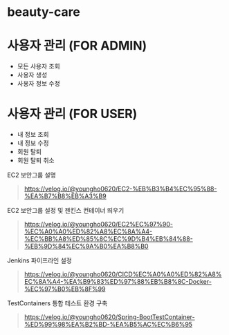 # beauty-care

# 사용자 관리 (FOR ADMIN)
- 모든 사용자 조회
- 사용자 생성
- 사용자 정보 수정

# 사용자 관리 (FOR USER)
- 내 정보 조회
- 내 정보 수정
- 회원 탈퇴
- 회원 탈퇴 취소

EC2 보안그룹 설명
> https://velog.io/@youngho0620/EC2-%EB%B3%B4%EC%95%88-%EA%B7%B8%EB%A3%B9

EC2 보안그룹 설정 및 젠킨스 컨테이너 띄우기
> https://velog.io/@youngho0620/EC2%EC%97%90-%EC%A0%A0%ED%82%A8%EC%8A%A4-%EC%BB%A8%ED%85%8C%EC%9D%B4%EB%84%88-%EB%9D%84%EC%9A%B0%EA%B8%B0

Jenkins 파이프라인 설정
>https://velog.io/@youngho0620/CICD%EC%A0%A0%ED%82%A8%EC%8A%A4-%EA%B9%83%ED%97%88%EB%B8%8C-Docker-%EC%97%B0%EB%8F%99

TestContainers 통합 테스트 환경 구축
> https://velog.io/@youngho0620/Spring-BootTestContainer-%ED%99%98%EA%B2%BD-%EA%B5%AC%EC%B6%95

